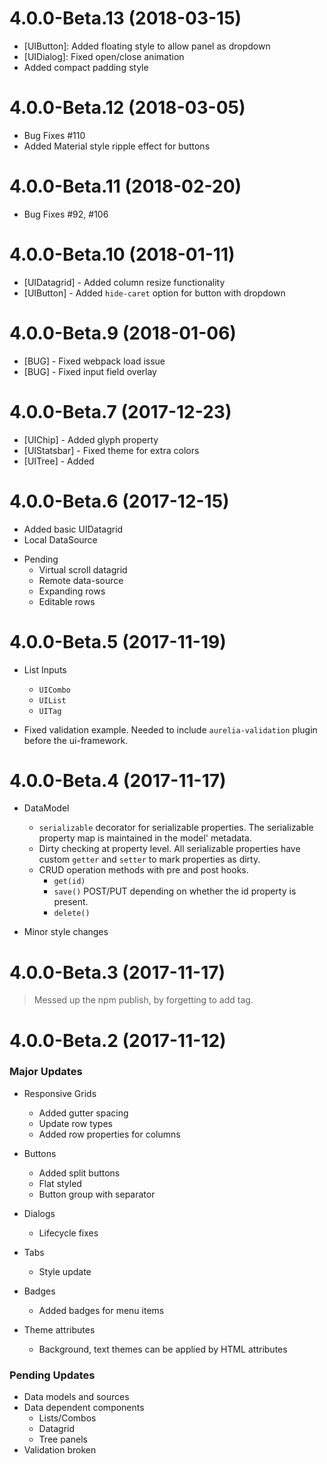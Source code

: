 <a name="4.0.0-Beta.13"></a>
# 4.0.0-Beta.13 (2018-03-15)

* [UIButton]: Added floating style to allow panel as dropdown
* [UIDialog]: Fixed open/close animation
* Added compact padding style


<a name="4.0.0-Beta.12"></a>
# 4.0.0-Beta.12 (2018-03-05)

* Bug Fixes #110
* Added Material style ripple effect for buttons


<a name="4.0.0-Beta.11"></a>
# 4.0.0-Beta.11 (2018-02-20)

* Bug Fixes #92, #106

<a name="4.0.0-Beta.10"></a>
# 4.0.0-Beta.10 (2018-01-11)



* [UIDatagrid] - Added column resize functionality
* [UIButton] - Added `hide-caret` option for button with dropdown


<a name="4.0.0-Beta.9"></a>
# 4.0.0-Beta.9 (2018-01-06)

* [BUG] - Fixed webpack load issue
* [BUG] - Fixed input field overlay


<a name="4.0.0-Beta.7"></a>
# 4.0.0-Beta.7 (2017-12-23)

* [UIChip] - Added glyph property
* [UIStatsbar] - Fixed theme for extra colors
* [UITree] - Added

<a name="4.0.0-Beta.6"></a>
# 4.0.0-Beta.6 (2017-12-15)

* Added basic UIDatagrid
* Local DataSource

- Pending
  * Virtual scroll datagrid
  * Remote data-source
  * Expanding rows
  * Editable rows


<a name="4.0.0-Beta.5"></a>
# 4.0.0-Beta.5 (2017-11-19)

* List Inputs
  - `UICombo`
  - `UIList`
  - `UITag`

* Fixed validation example. Needed to include `aurelia-validation` plugin before the ui-framework.


<a name="4.0.0-Beta.4"></a>
# 4.0.0-Beta.4 (2017-11-17)

* DataModel
  - `serializable` decorator for serializable properties. The serializable property map is maintained in the model' metadata.
  - Dirty checking at property level. All serializable properties have custom `getter` and `setter` to mark properties as dirty.
  - CRUD operation methods with pre and post hooks.
    - `get(id)`
    - `save()` POST/PUT depending on whether the id property is present.
    - `delete()`

* Minor style changes


<a name="4.0.0-Beta.3"></a>
# 4.0.0-Beta.3 (2017-11-17)

> Messed up the npm publish, by forgetting to add tag.


<a name="4.0.0-Beta.2"></a>
# 4.0.0-Beta.2 (2017-11-12)

### Major Updates

* Responsive Grids
  - Added gutter spacing
  - Update row types
  - Added row properties for columns

* Buttons
  - Added split buttons
  - Flat styled
  - Button group with separator

* Dialogs
  - Lifecycle fixes

* Tabs
  - Style update

* Badges
  - Added badges for menu items

* Theme attributes
  - Background, text themes can be applied by HTML attributes


### Pending Updates

* Data models and sources
* Data dependent components
  - Lists/Combos
  - Datagrid
  - Tree panels
* Validation broken
